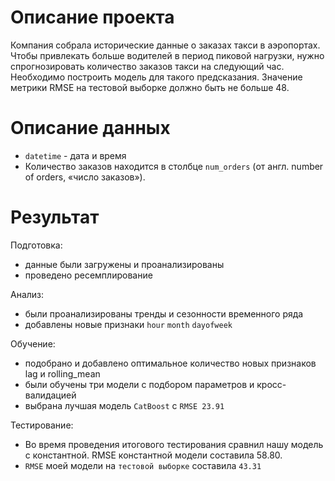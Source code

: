 # Описание проекта

Компания собрала исторические данные о заказах такси в аэропортах. Чтобы привлекать больше водителей в период пиковой нагрузки, нужно спрогнозировать количество заказов такси на следующий час. Необходимо построить модель для такого предсказания.
Значение метрики RMSE на тестовой выборке должно быть не больше 48.

# Описание данных

- `datetime` - дата и время
- Количество заказов находится в столбце `num_orders` (от англ. number of orders, «число заказов»).

# Результат 

Подготовка:
- данные были загружены и проанализированы
- проведено ресемплирование

Анализ:
- были проанализированы тренды и сезонности временного ряда
- добавлены новые признаки `hour` `month` `dayofweek`

Обучение:
- подобрано и добавлено оптимальное количество новых признаков lag и rolling_mean
- были обучены три модели с подбором параметров и кросс-валидацией
- выбрана лучшая модель `CatBoost` с `RMSE 23.91`

Тестирование:
- Во время проведения итогового тестирования сравнил нашу модель с константной. RMSE константной модели составила 58.80.
- `RMSE` моей модели на `тестовой выборке` составила `43.31`

